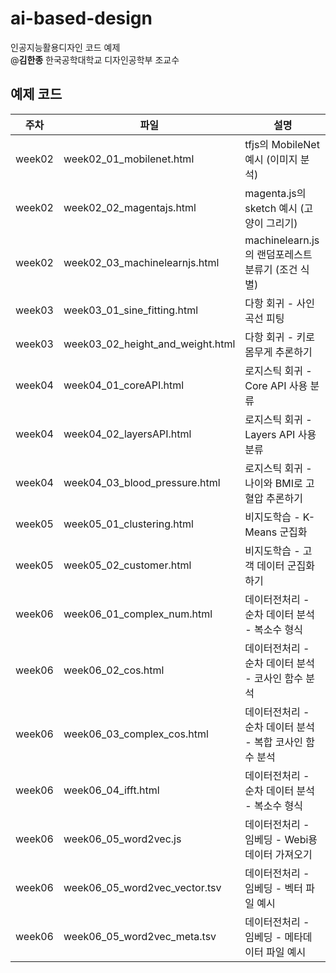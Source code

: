 # ai-based-design
인공지능활용디자인 코드 예제  
@**김한종** 한국공학대학교 디자인공학부 조교수

## 예제 코드
|주차|파일|설명|
|---|---|---|
|week02|week02_01_mobilenet.html|tfjs의 MobileNet 예시 (이미지 분석)|
|week02|week02_02_magentajs.html|magenta.js의 sketch 예시 (고양이 그리기)|
|week02|week02_03_machinelearnjs.html|machinelearn.js의 랜덤포레스트분류기 (조건 식별)|
|week03|week03_01_sine_fitting.html|다항 회귀 - 사인 곡선 피팅|
|week03|week03_02_height_and_weight.html|다항 회귀 - 키로 몸무게 추론하기|
|week04|week04_01_coreAPI.html|로지스틱 회귀 - Core API 사용 분류|
|week04|week04_02_layersAPI.html|로지스틱 회귀 - Layers API 사용 분류|
|week04|week04_03_blood_pressure.html|로지스틱 회귀 - 나이와 BMI로 고혈압 추론하기|
|week05|week05_01_clustering.html|비지도학습 - K-Means 군집화|
|week05|week05_02_customer.html|비지도학습 - 고객 데이터 군집화하기|
|week06|week06_01_complex_num.html|데이터전처리 - 순차 데이터 분석 - 복소수 형식|
|week06|week06_02_cos.html|데이터전처리 - 순차 데이터 분석 - 코사인 함수 분석|
|week06|week06_03_complex_cos.html|데이터전처리 - 순차 데이터 분석 - 복합 코사인 함수 분석|
|week06|week06_04_ifft.html|데이터전처리 - 순차 데이터 분석 - 복소수 형식|
|week06|week06_05_word2vec.js|데이터전처리 - 임베딩 - Webi용 데이터 가져오기|
|week06|week06_05_word2vec_vector.tsv|데이터전처리 - 임베딩 - 벡터 파일 예시|
|week06|week06_05_word2vec_meta.tsv|데이터전처리 - 임베딩 - 메타데이터 파일 예시|
